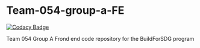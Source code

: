 # Team-054-group-a-FE

[![Codacy Badge](https://api.codacy.com/project/badge/Grade/6f6124f5775a48168c9acec20a641dba)](https://app.codacy.com/gh/BuildForSDGCohort2/Team-054-group-a-FE?utm_source=github.com&utm_medium=referral&utm_content=BuildForSDGCohort2/Team-054-group-a-FE&utm_campaign=Badge_Grade_Settings)

Team 054 Group A Frond end code repository for the BuildForSDG program
